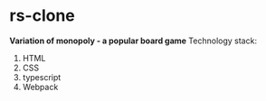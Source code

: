 # rs-clone
**Variation of monopoly - a popular board game**
Technology stack:
  1) HTML
  2) CSS
  3) typescript
  4) Webpack
